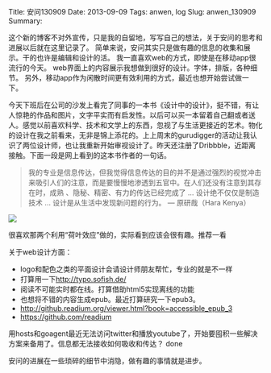 Title: 安问130909
Date: 2013-09-09
Tags: anwen, log
Slug: anwen_130909
Summary:

这个新的博客不对外宣传，只是我的自留地，写写自己的想法，关于安问的思考和进展以后就在这里记录了。
简单来说，安问其实只是做有趣的信息的收集和展示。干的也许是编辑和设计的活。
我一直喜欢web的方式，即使是在移动app很流行的今天。
web界面上的内容展示我想做到很好的设计。字体，排版，各种细节。
另外，移动app作为闲散时间更有效利用的方式，最近也想开始尝试做一下。

今天下班后在公司的沙发上看完了同事的一本书《设计中的设计》，挺不错，有让人惊艳的作品和图片，文字平实而有启发性。以后可以买一本留着自己翻或者送人。感觉以前喜欢科学、技术和文学上的东西，忽视了与生活更接近的艺术。物化的设计在我之前看来，无非是锦上添花的。上上周末的gurudigger的活动让我认识了两位设计师，也让我重新开始审视设计了。昨天还注册了Dribbble，近距离接触。下面一段是网上看到的这本书作者的一句话。

> 我的专业是信息传达，但我觉得信息传达的目的并不是通过强烈的视觉冲击来吸引人们的注意，而是要慢慢地渗透到五官中。在人们还没有注意到其存在时，成熟 、隐秘、精密、有力的传达已经完成了 … 设计绝不仅仅是制造技术 … 设计是从生活中发现新问题的行为。 — 原研哉（Hara Kenya）

![](http://a.36krcnd.com/photo/4805a2102c0a5b76ab368fceb6fadf7d.jpeg)

很喜欢那两个利用“荷叶效应”做的，实际看到应该会很有趣。推荐一看

关于web设计方面：

- logo和配色之类的平面设计会请设计师朋友帮忙，专业的就是不一样
- 打算用一下<http://typo.sofish.de/>
- 阅读不可能实时都在线。打算借助html5实现离线的功能
- 也想将不错的内容生成epub。最近打算研究一下epub3。
- <http://github.readium.org/viewer.html?book=accessible_epub_3>
- <https://github.com/readium>

用hosts和goagent最近无法访问twitter和播放youtube了，开始要囤积一些解决方案来备用了。信息都无法接收如何吸收和传达？ done

安问的进展在一些琐碎的细节中消隐，做有趣的事情就是进步。
